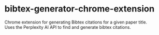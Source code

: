 # bibtex-generator-chrome-extension
Chrome extension for generating Bibtex citations for a given paper title. Uses the Perplexity AI API to find and generate bibtex citations.
